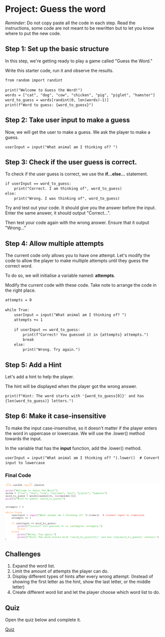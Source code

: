 # Project: Guess the word

*Reminder*: Do not copy paste all the code in each step. Read the instructions, some code are not meant to be rewritten but to let you know where to put the new code.

## Step 1: Set up the basic structure

In this step, we're getting ready to play a game called "Guess the Word." 

Write this starter code, run it and observe the results.

    from random import randint

    print("Welcome to Guess the Word!")
    words = ["cat", "dog", "cow", "chicken", "pig", "piglet", "hamster"]
    word_to_guess = words[randint(0, len(words)-1)]
    print(f"Word to guess: {word_to_guess}")


## Step 2: Take user input to make a guess

Now, we will get the user to make a guess. We ask the player to make a guess.

    userInput = input("What animal am I thinking of? ")

## Step 3: Check if the user guess is correct.

To check if the user guess is correct, we use the **if...else...** statement.

    if userInput == word_to_guess:
        print("Correct. I am thinking of", word_to_guess)
    else:
        print("Wrong. I was thinking of", word_to_guess)


Try and test out your code. It should give you the answer before the input. Enter the same answer, it should output "Correct...".

Then test your code again with the wrong answer. Ensure that it output "Wrong..."


## Step 4: Allow multiple attempts

The current code only allows you to have one attempt. Let's modify the code to allow the player to make multiple attempts until they guess the correct word.

To do so, we will initialise a variable named: **attempts**.

Modify the current code with these code. Take note to arrange the code in the right place.

    attempts = 0

    while True:
        userInput = input("What animal am I thinking of? ")
        attempts += 1

        if userInput == word_to_guess:
            print(f"Correct! You guessed it in {attempts} attempts.")
            break
        else:
            print("Wrong. Try again.")


## Step 5: Add a Hint

Let's add a hint to help the player.

The hint will be displayed when the player got the wrong answer.

    print(f"Hint: The word starts with '{word_to_guess[0]}' and has {len(word_to_guess)} letters.")


## Step 6: Make it case-insensitive
To make the input case-insensitive, so it doesn't matter if the player enters the word in uppercase or lowercase. We will use the .lower() method towards the input.

In the variable that has the **input** function, add the .lower() method.

    userInput = input("What animal am I thinking of? ").lower()  # Convert input to lowercase



### Final Code

![](images/py_guess_the_word_final_code.png)


## Challenges

1. Expand the word list.
2. Limit the amount of attempts the player can do. 
3. Display different types of hints after every wrong attempt. (Instead of showing the first letter as the hint, show the last letter, or the middle letter)
4. Create different word list and let the player choose which word list to do.



## Quiz

Open the quiz below and complete it.

[Quiz](https://forms.office.com/r/iDJrYjLABL)